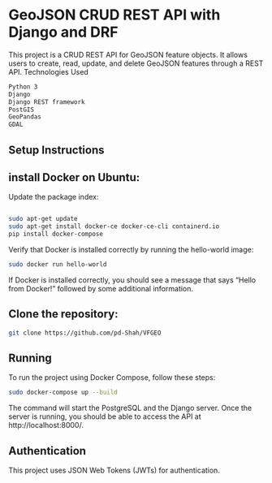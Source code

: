 # GeoJSON CRUD REST API with Django and DRF

This project is a CRUD REST API for GeoJSON feature objects. It allows users to create, read, update, and delete GeoJSON features through a REST API.
Technologies Used

```bash
Python 3
Django
Django REST framework
PostGIS
GeoPandas
GDAL
```

## Setup Instructions

## install Docker on Ubuntu:

Update the package index:

```bash

sudo apt-get update
sudo apt-get install docker-ce docker-ce-cli containerd.io
pip install docker-compose
```

Verify that Docker is installed correctly by running the hello-world image:

```bash
sudo docker run hello-world
```

If Docker is installed correctly, you should see a message that says “Hello from Docker!” followed by some additional information.

## Clone the repository:

```bash
git clone https://github.com/pd-Shah/VFGEO
```

## Running

To run the project using Docker Compose, follow these steps:

```bash
sudo docker-compose up --build
```

The command will start the PostgreSQL and the Django server. Once the server is running, you should be able to access the API at http://localhost:8000/.

## Authentication

This project uses JSON Web Tokens (JWTs) for authentication.
